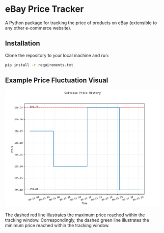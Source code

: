 # eBay Price Tracker

A Python package for tracking the price of products on eBay (extensible to any other e-commerce website).

## Installation

Clone the repository to your local machine and run:

```bash
pip install -r requirements.txt
```

## Example Price Fluctuation Visual

![Visual showing price fluctuation over time](https://github.com/mohammed-ysn/ebay-price-tracker/blob/main/docs/Suitcase_Price_History.png)

The dashed red line illustrates the maximum price reached within the tracking window. Correspondingly, the dashed green line illustrates the minimum price reached within the tracking window.
